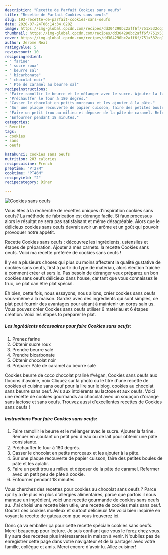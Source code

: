 ```yaml
---
description: "Recette de Parfait Cookies sans oeufs"
title: "Recette de Parfait Cookies sans oeufs"
slug: 193-recette-de-parfait-cookies-sans-oeufs
date: 2020-07-24T06:14:34.028Z
image: https://img-global.cpcdn.com/recipes/dd304290bc2aff6f/751x532cq70/cookies-sans-oeufs-photo-principale-de-la-recette.jpg
thumbnail: https://img-global.cpcdn.com/recipes/dd304290bc2aff6f/751x532cq70/cookies-sans-oeufs-photo-principale-de-la-recette.jpg
cover: https://img-global.cpcdn.com/recipes/dd304290bc2aff6f/751x532cq70/cookies-sans-oeufs-photo-principale-de-la-recette.jpg
author: Jerome Neal
ratingvalue: 5
reviewcount: 10
recipeingredient:
- " farine"
- " sucre roux"
- " beurre sal"
- " bicarbonate"
- " chocolat noir"
- " Pte de caramel au beurre sal"
recipeinstructions:
- "Faire ramollir le beurre et le mélanger avec le sucre. Ajouter la farine. Remuer en ajoutant un petit peu d&#39;eau ou de lait pour obtenir une pâte consistante."
- "Préchauffer le four à 180 degrés."
- "Casser le chocolat en petits morceaux et les ajouter à la pâte."
- "Sur une plaque recouverte de papier cuisson, faire des petites boules de pâte et les aplatir."
- "Faire un petit trou au milieu et déposer de la pâte de caramel. Refermer avec un petit peu de pâte à cookie."
- "Enfourner pendant 18 minutes."
categories:
- Recette
tags:
- cookies
- sans
- oeufs

katakunci: cookies sans oeufs 
nutrition: 203 calories
recipecuisine: French
preptime: "PT27M"
cooktime: "PT46M"
recipeyield: "2"
recipecategory: Dîner

---
```



![Cookies sans oeufs](https://img-global.cpcdn.com/recipes/dd304290bc2aff6f/751x532cq70/cookies-sans-oeufs-photo-principale-de-la-recette.jpg)

Vous êtes à la recherche de recettes uniques d'inspiration cookies sans oeufs? La méthode de fabrication est dérange facile. Si faux processus alors le résultat ne sera pas satisfaisant et même désagréable. Alors que le délicieux cookies sans oeufs devrait avoir un arôme et un goût qui pouvoir provoquer notre appétit.

Recette Cookies sans oeufs : découvrez les ingrédients, ustensiles et étapes de préparation. Ajouter à mes carnets. la recette Cookies sans oeufs. Voici ma recette préférée de cookies sans oeufs !

Il y en a plusieurs choses qui plus ou moins affectent la qualité gustative de cookies sans oeufs, first à partir du type de matériau, alors élection fraîche à comment créer et sers le. Pas besoin de déranger veux préparez un bon cookies sans oeufs délicieux dans house, car tant que vous connaissez le truc, ce plat can être plat spécial.


Eh bien, cette fois, nous essayons, nous allons, créer cookies sans oeufs vous-même à la maison. Gardez avec des ingrédients qui sont simples, ce plat peut fournir des avantages pour aidant à maintenir un corps sain us. Vous pouvez créer Cookies sans oeufs utiliser 6 matériau et 6 étapes création. Voici les étapes to préparer le plat.

<!--inarticleads1-->

##### Les ingrédients nécessaires pour faire Cookies sans oeufs:

1. Prenez  farine
1. Obtenir  sucre roux
1. Prendre  beurre salé
1. Prendre  bicarbonate
1. Obtenir  chocolat noir
1. Préparer  Pâte de caramel au beurre salé


Cookies beurre de coco chocolat praliné #végan, Cookies sans oeufs aux flocons d&#39;avoine, noix Cliquez sur la photo ou le titre d&#39;une recette de cookies et cuisine sans oeuf pour la lire sur le blog. cookies au chocolat sans beurre sans oeuf. Avis aux intolérents au lactose et aux oeufs. Voici une recette de cookies gourmands au chocolat avec un soupçon d&#39;orange sans lactose et sans oeufs. Trouvez aussi d&#39;excellentes recettes de Cookies sans oeufs ! 

<!--inarticleads2-->

##### Instructions Pour faire Cookies sans oeufs:

1. Faire ramollir le beurre et le mélanger avec le sucre. Ajouter la farine. Remuer en ajoutant un petit peu d&#39;eau ou de lait pour obtenir une pâte consistante.
1. Préchauffer le four à 180 degrés.
1. Casser le chocolat en petits morceaux et les ajouter à la pâte.
1. Sur une plaque recouverte de papier cuisson, faire des petites boules de pâte et les aplatir.
1. Faire un petit trou au milieu et déposer de la pâte de caramel. Refermer avec un petit peu de pâte à cookie.
1. Enfourner pendant 18 minutes.


Vous cherchez des recettes pour cookies au chocolat sans oeufs ? Parce qu&#39;il y a de plus en plus d&#39;allergies alimentaires, parce que parfois il nous manque un ingrédient, voici une recette gourmande de cookies sans oeufs au. J&#39;ai choisi une recette bien utile, une recette de cookies mais sans oeuf. Goutez ces cookies moelleux et surtout délicieux! Me voici bien inspirée en voyant la recette de gateau.com que vous trouverez ici. 


Donc ça va emballer ça pour cette recette spéciale cookies sans oeufs. Merci beaucoup pour lecture. Je suis confiant que vous le ferez chez vous. Il y aura des recettes plus  intéressantes in maison à venir. N'oubliez pas de enregistrer cette page dans votre navigateur et de la partager avec votre famille, collègue et amis. Merci encore d'avoir lu. Allez cuisiner!
